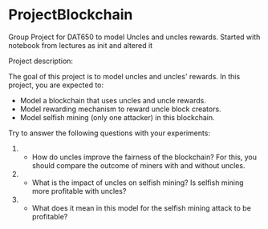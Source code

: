 # ProjectBlockchain

Group Project for DAT650 to model Uncles and uncles rewards. Started with notebook from lectures as init and altered it

Project description:

The goal of this project is to model uncles and uncles' rewards. In this project, you are expected to:

* Model a blockchain that uses uncles and uncle rewards.
* Model rewarding mechanism to reward uncle block creators.
* Model selfish mining (only one attacker) in this blockchain.


Try to answer the following questions with your experiments:
1. - How do uncles improve the fairness of the blockchain? For this, you should compare the outcome of miners with and without uncles.
2. - What is the impact of uncles on selfish mining? Is selfish mining more profitable with uncles?
3. - What does it mean in this model for the selfish mining attack to be profitable?







